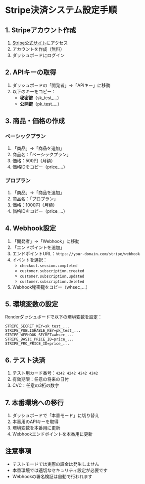 # Stripe決済システム設定手順

## 1. Stripeアカウント作成
1. [Stripe公式サイト](https://stripe.com)にアクセス
2. アカウントを作成（無料）
3. ダッシュボードにログイン

## 2. APIキーの取得
1. ダッシュボードの「開発者」→「APIキー」に移動
2. 以下のキーをコピー：
   - **秘密鍵**（sk_test_...）
   - **公開鍵**（pk_test_...）

## 3. 商品・価格の作成
### ベーシックプラン
1. 「商品」→「商品を追加」
2. 商品名：「ベーシックプラン」
3. 価格：500円（月額）
4. 価格IDをコピー（price_...）

### プロプラン
1. 「商品」→「商品を追加」
2. 商品名：「プロプラン」
3. 価格：1000円（月額）
4. 価格IDをコピー（price_...）

## 4. Webhook設定
1. 「開発者」→「Webhook」に移動
2. 「エンドポイントを追加」
3. エンドポイントURL：`https://your-domain.com/stripe/webhook`
4. イベントを選択：
   - `checkout.session.completed`
   - `customer.subscription.created`
   - `customer.subscription.updated`
   - `customer.subscription.deleted`
5. Webhook秘密鍵をコピー（whsec_...）

## 5. 環境変数の設定
Renderダッシュボードで以下の環境変数を設定：

```
STRIPE_SECRET_KEY=sk_test_...
STRIPE_PUBLISHABLE_KEY=pk_test_...
STRIPE_WEBHOOK_SECRET=whsec_...
STRIPE_BASIC_PRICE_ID=price_...
STRIPE_PRO_PRICE_ID=price_...
```

## 6. テスト決済
1. テスト用カード番号：`4242 4242 4242 4242`
2. 有効期限：任意の将来の日付
3. CVC：任意の3桁の数字

## 7. 本番環境への移行
1. ダッシュボードで「本番モード」に切り替え
2. 本番用のAPIキーを取得
3. 環境変数を本番用に更新
4. Webhookエンドポイントを本番用に更新

## 注意事項
- テストモードでは実際の課金は発生しません
- 本番環境では適切なセキュリティ設定が必要です
- Webhookの署名検証は自動で行われます 